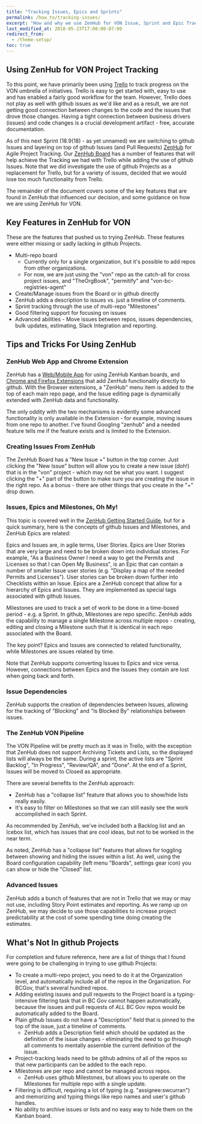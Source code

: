 ```yaml
---
title: "Tracking Issues, Epics and Sprints"
permalink: /how_to/tracking-issues/
excerpt: "How and why we use ZenHub for VON Issue, Sprint and Epic Tracking."
last_modified_at: 2018-05-23T17:00:00-07:00
redirect_from:
  - /theme-setup/
toc: true
---
```


## Using ZenHub for VON Project Tracking

To this point, we have primarily been using [Trello](https://trello.com/b/fHox971V/von) to track progress on the VON umbrella of initiatives. Trello is easy to get started with, easy to use and has enabled a fairly good workflow for the team. However, Trello does not play as well with github issues as we'd like and as a result, we are not getting good connection between changes to the code and the issues that drove those changes. Having a tight connection between business drivers (issues) and code changes is a crucial development artifact - free, accurate documentation.

As of this next Sprint (18.9(18) - as yet unnamed) we are switching to github Issues and layering on top of github Issues (and Pull Requests) [ZenHub](https://www.zenhub.com/) for Agile Project Tracking. Our [ZenHub Board](https://app.zenhub.com/workspace/o/bcgov/von/boards?repos=98577443,104127743,113071139,126396819&showPRs=false&showClosed=false) has a number of features that will help achieve the Tracking we had with Trello while adding the use of github Issues.  Note that we did investigate the use of github Projects as a replacement for Trello, but for a variety of issues, decided that we would lose too much functionality from Trello.

The remainder of the document covers some of the key features that are found in ZenHub that influenced our decision, and some guidance on how we are using ZenHub for VON.

## Key Features in ZenHub for VON

These are the features that pushed us to trying ZenHub. These features were either missing or sadly lacking in github Projects.

* Multi-repo board
    * Currently only for a single organization, but it's possible to add repos from other organizations.
    * For now, we are just using the "von" repo as the catch-all for cross project issues, and "TheOrgBook", "permitify" and "von-bc-registries-agent"
* Create/Manage issues from the Board or in github directly
* ZenHub adds a description to issues vs. just a timeline of comments.
* Sprint tracking through the use of multi-repo "Milestones"
* Good filtering support for focusing on issues
* Advanced abilities - Move issues between repos, issues dependencies, bulk updates, estimating, Slack Integration and reporting.

## Tips and Tricks For Using ZenHub

### ZenHub Web App and Chrome Extension

ZenHub has a [Web/Mobile App](https://app.zenhub.com) for using ZenHub Kanban boards, and [Chrome and Firefox Extensions](https://www.zenhub.com/extension) that add ZenHub functionality directly to github. With the Browser extensions, a "ZenHub" menu item is added to the top of each main repo page, and the Issue editing page is dynamically extended with ZenHub data and functionality.

The only oddity with the two mechanisms is evidently some advanced functionality is only available in the Extension - for example, moving issues from one repo to another. I've found Googling "zenhub" and a needed feature tells me if the feature exists and is limited to the Extension.

### Creating Issues From ZenHub

The ZenHub Board has a "New Issue +" button in the top corner. Just clicking the "New Issue" button will allow you to create a new issue (doh!) that is in the "von" project - which may not be what you want. I suggest clicking the "+" part of the button to make sure you are creating the issue in the right repo. As a bonus - there are other things that you create in the "+" drop down.

### Issues, Epics and Milestones, Oh My!

This topic is covered well in the [ZenHub Getting Started Guide](https://www.zenhub.com/guides#getting-started), but for a quick summary, here is the concepts of github Issues and Milestones, and ZenHub Epics are related:

Epics and Issues are, in agile terms, User Stories. Epics are User Stories that are very large and need to be broken down into individual stories. For example, "As a Business Owner I need a way to get the Permits and Licenses so that I can Open My Business", is an Epic that can contain a number of smaller Issue user stories (e.g. "Display a map of the needed Permits and Licenses"). User stories can be broken down further into Checklists within an Issue. Epics are a ZenHub concept that allow for a hierarchy of Epics and Issues. They are implemented as special tags associated with github Issues.

Milestones are used to track a set of work to be done in a time-boxed period - e.g. a Sprint. In github, Milestones are repo specific. ZenHub adds the capability to manage a single Milestone across multiple repos - creating, editing and closing a Milestone such that it is identical in each repo associated with the Board.

The key point? Epics and Issues are connected to related functionality, while Milestones are issues related by time.

Note that ZenHub supports converting Issues to Epics and vice versa. However, connections between Epics and the Issues they contain are lost when going back and forth.

### Issue Dependencies

ZenHub supports the creation of dependencies between Issues, allowing for the tracking of "Blocking" and "Is Blocked By" relationships between issues.

### The ZenHub VON Pipeline

The VON Pipeline will be pretty much as it was in Trello, with the exception that ZenHub does not support Archiving Tickets and Lists, so the displayed lists will always be the same. During a sprint, the active lists are "Sprint Backlog", "In Progress", "Review/QA", and "Done". At the end of a Sprint, Issues will be moved to Closed as appropriate.

There are several benefits to the ZenHub approach:

* ZenHub has a "collapse list" feature that allows you to show/hide lists really easily.
* It's easy to filter on Milestones so that we can still easily see the work accomplished in each Sprint.

As recommended by ZenHub, we've included both a Backlog list and an Icebox list, which has issues that are cool ideas, but not to be worked in the near term.

As noted, ZenHub has a "collapse list" features that allows for toggling between showing and hiding the issues within a list. As well, using the Board configuration capability (left menu "Boards", settings gear icon) you can show or hide the "Closed" list.

### Advanced Issues

ZenHub adds a bunch of features that are not in Trello that we may or may not use, including Story Point estimates and reporting. As we ramp up on ZenHub, we may decide to use those capabilities to increase project predictability at the cost of some spending time doing creating the estimates.

## What's Not In github Projects

For completion and future reference, here are a list of things that I found were going to be challenging in trying to use github Projects:

* To create a multi-repo project, you need to do it at the Organization level, and automatically include all of the repos in the Organization. For BCGov, that's several hundred repos.
* Adding existing issues and pull requests to the Project board is a typing-intensive filtering task that in BC Gov cannot happen automatically, because the issues and pull requests of *ALL* BC Gov repos would be automatically added to the Board.
* Plain github Issues do not have a "Description" field that is pinned to the top of the issue, just a timeline of comments.
    * ZenHub adds a Description field which should be updated as the definition of the issue changes - eliminating the need to go through all comments to mentally assemble the current definition of the issue.
* Project-tracking leads need to be github admins of all of the repos so that new participants can be added to the each repo.
* Milestones are per repo and cannot be managed across repos.
    * ZenHub uses github Milestones, but allows you to operate on the Milestones for multiple repo with a single update.
* Filtering is difficult, requiring a lot of typing (e.g. "assignee:swcurran") and memorizing and typing things like repo names and user's github handles.
* No ability to archive issues or lists and no easy way to hide them on the Kanban board.